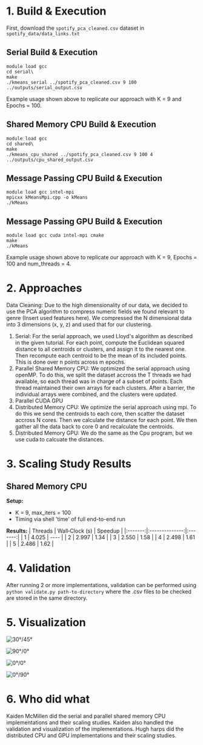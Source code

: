 # 1. Build & Execution
First, download the `spotify_pca_cleaned.csv` dataset in `spotify_data/data_links.txt`
## Serial Build & Execution
```
module load gcc
cd serial\
make
./kmeans_serial ../spotify_pca_cleaned.csv 9 100 ../outputs/serial_output.csv
```
Example usage shown above to replicate our approach with K = 9 and Epochs = 100.

## Shared Memory CPU Build & Execution

```
module load gcc
cd shared\
make
./kmeans_cpu_shared ../spotify_pca_cleaned.csv 9 100 4 ../outputs/cpu_shared_output.csv
```

## Message Passing CPU Build & Execution

```
module load gcc intel-mpi
mpicxx kMeansMpi.cpp -o kMeans
./kMeans 
```

## Message Passing GPU Build & Execution
```
module load gcc cuda intel-mpi cmake
make
./kMeans
```

Example usage shown above to replicate our approach with K = 9, Epochs = 100 and num_threads = 4.

# 2. Approaches
Data Cleaning: Due to the high dimensionality of our data, we decided to use the PCA algorithm to compress numeric fields we found relevant to genre (Insert used features here). We compressed the N dimensional data into 3 dimensions (x, y, z) and used that for our clustering.

1. Serial: For the serial approach, we used Lloyd's algorithm as described in the given tutorial. For each point, compute the Euclidean squared distance to all centroids or clusters, and assign it to the nearest one. Then recompute each centroid to be the mean of its included points. This is done over n points across m epochs.
2. Parallel Shared Memory CPU: We optimized the serial approach using openMP. To do this, we split the dataset accross the T threads we had available, so each thread was in charge of a subset of points. Each thread maintained their own arrays for each clusters. After a barrier, the individual arrays were combined, and the clusters were updated.
3. Parallel CUDA GPU
4. Distributed Memory CPU: We optimize the serial approach using mpi. To do this we send the centroids to each core, then scatter the dataset accross N cores. Then we calculate the distance for each point. We then gather all the data back to core 0 and recalculate the centroids. 
5. Distributed Memory GPU: We do the same as the Cpu program, but we use cuda to calcuate the distances. 

# 3. Scaling Study Results

## Shared Memory CPU

**Setup:**
- K = 9, max_iters = 100
- Timing via shell 'time' of full end-to-end run

**Results:**
| Threads | Wall‑Clock (s) | Speedup |
|:-------:|:--------------:|:-------:|
| 1       | 4.025          | ----    |
| 2       | 2.997          | 1.34    |
| 3       | 2.550          | 1.58    |
| 4       | 2.498          | 1.61    |
| 5       | 2.486          | 1.62    |
# 4. Validation
After running 2 or more implementations, validation can be performed using
```python validate.py path-to-directory```
where the .csv files to be checked are stored in the same directory.

# 5. Visualization
  ![30°/45°](visualizations/clusters_e30_a45.png)

  ![90°/0°](visualizations/clusters_e90_a0.png)

  ![0°/0°](visualizations/clusters_e0_a0.png)

  ![0°/90°](visualizations/clusters_e0_a90.png)
# 6. Who did what

Kaiden McMillen did the serial and parallel shared memory CPU implementations and their scaling studies. Kaiden also handled the validation and visualization of the implementations. Hugh harps did the distributed CPU and GPU implementations and their scaling studies.

